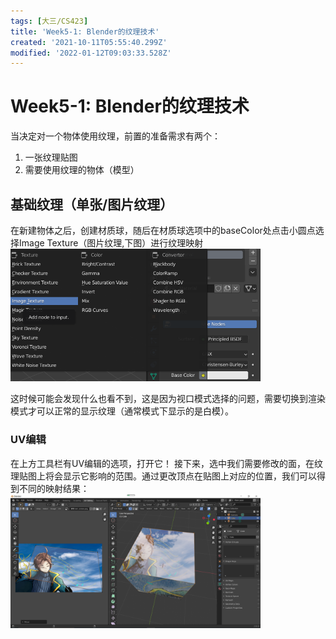 ```yaml
---
tags: [大三/CS423]
title: 'Week5-1: Blender的纹理技术'
created: '2021-10-11T05:55:40.299Z'
modified: '2022-01-12T09:03:33.528Z'
---
```


# Week5-1: Blender的纹理技术
当决定对一个物体使用纹理，前置的准备需求有两个：
1. 一张纹理贴图
2. 需要使用纹理的物体（模型）
## 基础纹理（单张/图片纹理）
在新建物体之后，创建材质球，随后在材质球选项中的baseColor处点击小圆点选择Image Texture（图片纹理,下图）进行纹理映射
<img src="https://raw.githubusercontent.com/Guiny-Time/PictureBed/main/20211011140114.png" width = 400/>

这时候可能会发现什么也看不到，这是因为视口模式选择的问题，需要切换到渲染模式才可以正常的显示纹理（通常模式下显示的是白模）。

### UV编辑
在上方工具栏有UV编辑的选项，打开它！
接下来，选中我们需要修改的面，在纹理贴图上将会显示它影响的范围。通过更改顶点在贴图上对应的位置，我们可以得到不同的映射结果：
<img src="https://raw.githubusercontent.com/Guiny-Time/PictureBed/main/20211011140639.png" width = 400/>
